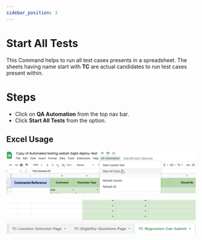```yaml
---
sidebar_position: 3
---
```


# Start All Tests

This Command helps to run all test cases presents in a spreadsheet. The sheets having name start with **TC**  are actual candidates to run test cases present within.

# Steps

- Click on **QA Automation** from the top nav bar.
- Click **Start All Tests** from the option.


## Excel Usage

![Start all tests](./img/start_all_tests.png)

![Sheet name convention](./img/tc-test-sheet.png)


